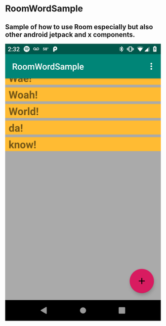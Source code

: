 # RoomWordSample
## Sample of how to use Room especially but also other android jetpack and x components.


![alt text](https://github.com/elufire/RoomWordSample/blob/master/roomSample.png)
